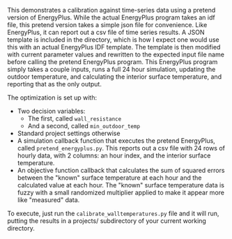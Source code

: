This demonstrates a calibration against time-series data using a pretend version of EnergyPlus.  While the actual EnergyPlus program takes an idf file, this pretend version takes a simple json file for convenience.  Like EnergyPlus, it can report out a csv file of time series results.  A JSON template is included in the directory, which is how I expect one would use this with an actual EnergyPlus IDF template.  The template is then modified with current parameter values and rewritten to the expected input file name before calling the pretend EnergyPlus program.  This EnergyPlus program simply takes a couple inputs, runs a full 24 hour simulation, updating the outdoor temperature, and calculating the interior surface temperature, and reporting that as the only output.

The optimization is set up with:

 - Two decision variables:
   - The first, called `wall_resistance`
   - And a second, called `min_outdoor_temp`
 - Standard project settings otherwise
 - A simulation callback function that executes the pretend EnergyPlus, called `pretend_energyplus.py`.  This reports out a csv file with 24 rows of hourly data, with 2 columns: an hour index, and the interior surface temperature.
 - An objective function callback that calculates the sum of squared errors between the "known" surface temperature at each hour and the calculated value at each hour.  The "known" surface temperature data is fuzzy with a small randomized multiplier applied to make it appear more like "measured" data.
 
To execute, just run the `calibrate_walltemperatures.py` file and it will run, putting the results in a projects/ subdirectory of your current working directory.
